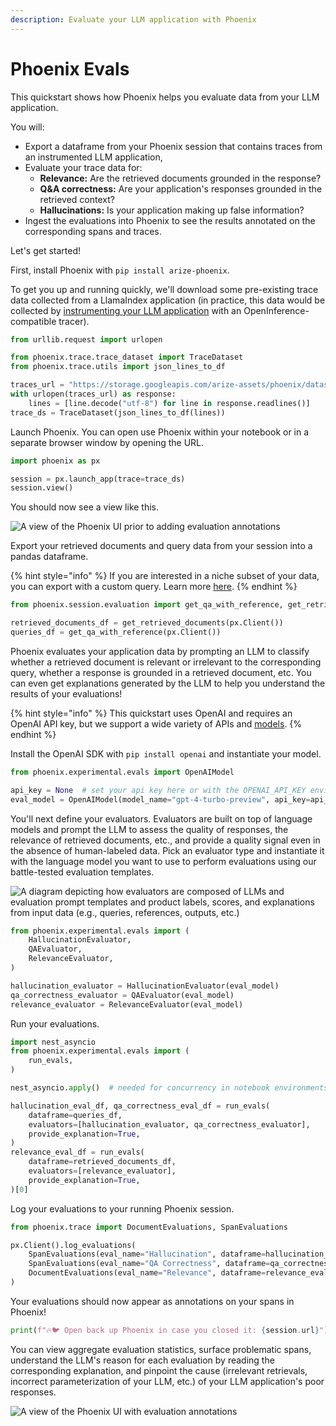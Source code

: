 ```yaml
---
description: Evaluate your LLM application with Phoenix
---
```


# Phoenix Evals

This quickstart shows how Phoenix helps you evaluate data from your LLM application.

You will:

* Export a dataframe from your Phoenix session that contains traces from an instrumented LLM application,
* Evaluate your trace data for:
  * **Relevance:** Are the retrieved documents grounded in the response?
  * **Q\&A correctness:** Are your application's responses grounded in the retrieved context?
  * **Hallucinations:** Is your application making up false information?
* Ingest the evaluations into Phoenix to see the results annotated on the corresponding spans and traces.

Let's get started!

First, install Phoenix with `pip install arize-phoenix`.

To get you up and running quickly, we'll download some pre-existing trace data collected from a LlamaIndex application (in practice, this data would be collected by [instrumenting your LLM application](llm-traces.md) with an OpenInference-compatible tracer).

```python
from urllib.request import urlopen

from phoenix.trace.trace_dataset import TraceDataset
from phoenix.trace.utils import json_lines_to_df

traces_url = "https://storage.googleapis.com/arize-assets/phoenix/datasets/unstructured/llm/context-retrieval/trace.jsonl"
with urlopen(traces_url) as response:
    lines = [line.decode("utf-8") for line in response.readlines()]
trace_ds = TraceDataset(json_lines_to_df(lines))
```

Launch Phoenix. You can open use Phoenix within your notebook or in a separate browser window by opening the URL.

```python
import phoenix as px

session = px.launch_app(trace=trace_ds)
session.view()
```

You should now see a view like this.

![A view of the Phoenix UI prior to adding evaluation annotations](https://storage.googleapis.com/arize-assets/phoenix/assets/docs/notebooks/evals/traces\_without\_evaluation\_annotations.png)

Export your retrieved documents and query data from your session into a pandas dataframe.

{% hint style="info" %}
If you are interested in a niche subset of your data, you can export with a custom query. Learn more [here](../how-to/extract-data-from-spans.md).
{% endhint %}

```python
from phoenix.session.evaluation import get_qa_with_reference, get_retrieved_documents

retrieved_documents_df = get_retrieved_documents(px.Client())
queries_df = get_qa_with_reference(px.Client())
```

Phoenix evaluates your application data by prompting an LLM to classify whether a retrieved document is relevant or irrelevant to the corresponding query, whether a response is grounded in a retrieved document, etc. You can even get explanations generated by the LLM to help you understand the results of your evaluations!

{% hint style="info" %}
This quickstart uses OpenAI and requires an OpenAI API key, but we support a wide variety of APIs and [models](../api/evaluation-models.md).
{% endhint %}

Install the OpenAI SDK with `pip install openai` and instantiate your model.

```python
from phoenix.experimental.evals import OpenAIModel

api_key = None  # set your api key here or with the OPENAI_API_KEY environment variable
eval_model = OpenAIModel(model_name="gpt-4-turbo-preview", api_key=api_key)
```

You'll next define your evaluators. Evaluators are built on top of language models and prompt the LLM to assess the quality of responses, the relevance of retrieved documents, etc., and provide a quality signal even in the absence of human-labeled data. Pick an evaluator type and instantiate it with the language model you want to use to perform evaluations using our battle-tested evaluation templates.

![A diagram depicting how evaluators are composed of LLMs and evaluation prompt templates and product labels, scores, and explanations from input data (e.g., queries, references, outputs, etc.)](https://storage.googleapis.com/arize-assets/phoenix/assets/docs/notebooks/evals/evaluators\_diagram.png)

```python
from phoenix.experimental.evals import (
    HallucinationEvaluator,
    QAEvaluator,
    RelevanceEvaluator,
)

hallucination_evaluator = HallucinationEvaluator(eval_model)
qa_correctness_evaluator = QAEvaluator(eval_model)
relevance_evaluator = RelevanceEvaluator(eval_model)
```

Run your evaluations.

```python
import nest_asyncio
from phoenix.experimental.evals import (
    run_evals,
)

nest_asyncio.apply()  # needed for concurrency in notebook environments

hallucination_eval_df, qa_correctness_eval_df = run_evals(
    dataframe=queries_df,
    evaluators=[hallucination_evaluator, qa_correctness_evaluator],
    provide_explanation=True,
)
relevance_eval_df = run_evals(
    dataframe=retrieved_documents_df,
    evaluators=[relevance_evaluator],
    provide_explanation=True,
)[0]
```

Log your evaluations to your running Phoenix session.

```python
from phoenix.trace import DocumentEvaluations, SpanEvaluations

px.Client().log_evaluations(
    SpanEvaluations(eval_name="Hallucination", dataframe=hallucination_eval_df),
    SpanEvaluations(eval_name="QA Correctness", dataframe=qa_correctness_eval_df),
    DocumentEvaluations(eval_name="Relevance", dataframe=relevance_eval_df),
)
```

Your evaluations should now appear as annotations on your spans in Phoenix!

```python
print(f"🔥🐦 Open back up Phoenix in case you closed it: {session.url}")
```

You can view aggregate evaluation statistics, surface problematic spans, understand the LLM's reason for each evaluation by reading the corresponding explanation, and pinpoint the cause (irrelevant retrievals, incorrect parameterization of your LLM, etc.) of your LLM application's poor responses.

![A view of the Phoenix UI with evaluation annotations](https://storage.googleapis.com/arize-assets/phoenix/assets/docs/notebooks/evals/traces\_with\_evaluation\_annotations.png)
